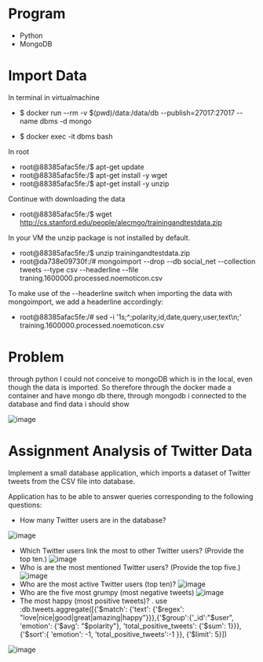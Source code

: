 
# Program 

- Python
- MongoDB

# Import Data

In terminal in virtualmachine 

- $ docker run --rm -v $(pwd)/data:/data/db --publish=27017:27017 --name dbms -d mongo

- $ docker exec -it dbms bash

In root

- root@88385afac5fe:/$ apt-get update
- root@88385afac5fe:/$ apt-get install -y wget
- root@88385afac5fe:/$ apt-get install -y unzip

Continue with downloading the data

- root@88385afac5fe:/$ wget http://cs.stanford.edu/people/alecmgo/trainingandtestdata.zip

In your VM the unzip package is not installed by default.

- root@88385afac5fe:/$ unzip trainingandtestdata.zip
- root@da738e09730f:/# mongoimport --drop --db social_net --collection tweets --type csv --headerline --file traning.1600000.processed.noemoticon.csv

To make use of the --headerline switch when importing the data with mongoimport, we add a headerline accordingly:

- root@88385afac5fe:/# sed -i '1s;^;polarity,id,date,query,user,text\n;' training.1600000.processed.noemoticon.csv

# Problem

through python I could not conceive to mongoDB which is in the local, even though the data is imported. So therefore through the docker made a container and have mongo db there, through mongodb i connected to the database and find data i should show

![image](https://user-images.githubusercontent.com/20173643/52914947-57406300-32ce-11e9-9e79-7a6601fc188e.png)

# Assignment  Analysis of Twitter Data

Implement a small database application, which imports a dataset of Twitter tweets from the CSV file into database.

Application has to be able to answer queries corresponding to the following questions:

- How many Twitter users are in the database?

![image](https://user-images.githubusercontent.com/20173643/52914916-219b7a00-32ce-11e9-86cc-ca0589f4dc0a.png)

- Which Twitter users link the most to other Twitter users? (Provide the top ten.)
![image](https://user-images.githubusercontent.com/20173643/52914760-8e157980-32cc-11e9-82d8-a2b2ebff7554.png)
- Who is are the most mentioned Twitter users? (Provide the top five.)
![image](https://user-images.githubusercontent.com/20173643/52914769-9cfc2c00-32cc-11e9-9009-197718581f12.png)
- Who are the most active Twitter users (top ten)?
![image](https://user-images.githubusercontent.com/20173643/52914783-b2715600-32cc-11e9-8c17-4b6ea767f349.png)
- Who are the five most grumpy (most negative tweets)
![image](https://user-images.githubusercontent.com/20173643/52914786-c026db80-32cc-11e9-8e0b-49a9e6a93965.png)
- The most happy (most positive tweets)?
. use :db.tweets.aggregate([{'$match': {'text': {'$regex': "love|nice|good|great|amazing|happy"}}},{'$group':{'_id':"$user", 'emotion': {'$avg': "$polarity"}, 'total_positive_tweets': {'$sum': 1}}},{'$sort':{ 'emotion': -1, 'total_positive_tweets':-1
}}, {'$limit': 5}])

![image](https://user-images.githubusercontent.com/20173643/52914789-cd43ca80-32cc-11e9-8774-afc5d7805549.png)













